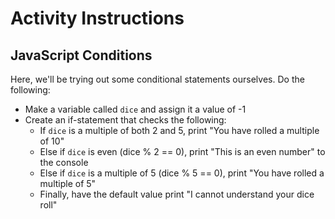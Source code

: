 # Activity Instructions

## JavaScript Conditions

Here, we'll be trying out some conditional statements ourselves. Do the following:

- Make a variable called ``dice`` and assign it a value of -1
- Create an if-statement that checks the following:
  - If ``dice`` is a multiple of both 2 and 5, print "You have rolled a multiple of 10"
  - Else if ``dice`` is even (dice % 2 == 0), print "This is an even number" to the console
  - Else if ``dice`` is a multiple of 5 (dice % 5 == 0), print "You have rolled a multiple of 5"
  - Finally, have the default value print "I cannot understand your dice roll"
